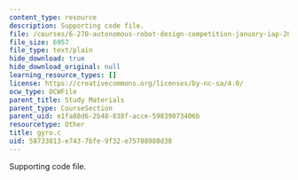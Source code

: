 ```yaml
---
content_type: resource
description: Supporting code file.
file: /courses/6-270-autonomous-robot-design-competition-january-iap-2005/58733813e7437bfe9f32e75788988d38_gyro.c
file_size: 6957
file_type: text/plain
hide_download: true
hide_download_original: null
learning_resource_types: []
license: https://creativecommons.org/licenses/by-nc-sa/4.0/
ocw_type: OCWFile
parent_title: Study Materials
parent_type: CourseSection
parent_uid: e1fa88d6-2b48-838f-acce-59839073406b
resourcetype: Other
title: gyro.c
uid: 58733813-e743-7bfe-9f32-e75788988d38
---
```

Supporting code file.